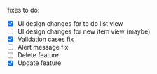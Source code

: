 fixes to do:

- [x] UI design changes for to do list view
- [ ] UI design changes for new item view (maybe)
- [x] Validation cases fix
- [ ] Alert message fix
- [ ] Delete feature
- [x] Update feature

